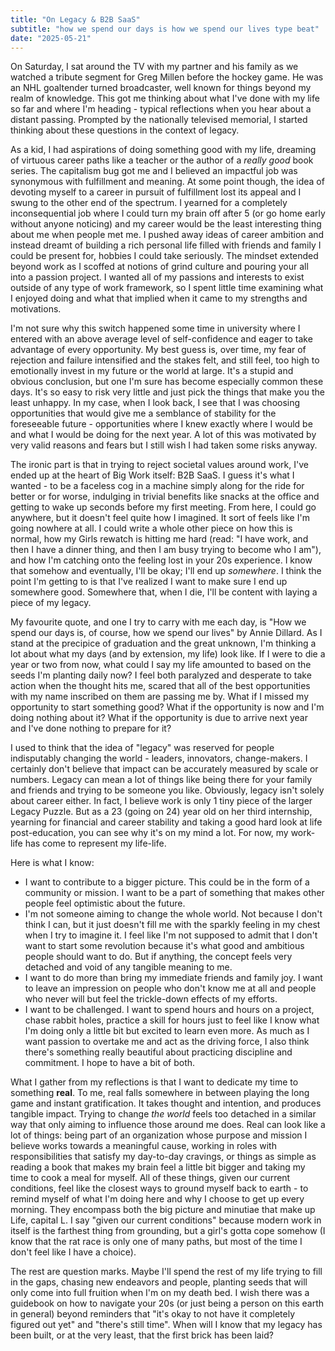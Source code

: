 ```yaml
---
title: "On Legacy & B2B SaaS"
subtitle: "how we spend our days is how we spend our lives type beat"
date: "2025-05-21"
---
```


On Saturday, I sat around the TV with my partner and his family as we watched a tribute segment for Greg Millen before the hockey game. He was an NHL goaltender turned broadcaster, well known for things beyond my realm of knowledge. This got me thinking about what I've done with my life so far and where I'm heading - typical reflections when you hear about a distant passing.  Prompted by the nationally televised memorial, I started thinking about these questions in the context of legacy. 

As a kid, I had aspirations of doing something good with my life, dreaming of virtuous career paths like a teacher or the author of a *really good* book series. The capitalism bug got me and I believed an impactful job was synonymous with fulfillment and meaning. At some point though, the idea of devoting myself to a career in pursuit of fulfillment lost its appeal and I swung to the other end of the spectrum. I yearned for a completely inconsequential job where I could turn my brain off after 5 (or go home early without anyone noticing) and my career would be the least interesting thing about me when people met me. I pushed away ideas of career ambition and instead dreamt of building a rich personal life filled with friends and family I could be present for, hobbies I could take seriously. The mindset extended beyond work as I scoffed at notions of grind culture and pouring your all into a passion project. I wanted all of my passions and interests to exist outside of any type of work framework, so I spent little time examining what I enjoyed doing and what that implied when it came to my strengths and motivations.

I'm not sure why this switch happened some time in university where I entered with an above average level of self-confidence and eager to take advantage of every opportunity. My best guess is, over time, my fear of rejection and failure intensified and the stakes felt, and still feel, too high to emotionally invest in my future or the world at large. It's a stupid and obvious conclusion, but one I'm sure has become especially common these days. It's so easy to risk very little and just pick the things that make you the least unhappy. In my case, when I look back, I see that I was choosing opportunities that would give me a semblance of stability for the foreseeable future - opportunities where I knew exactly where I would be and what I would be doing for the next year. A lot of this was motivated by very valid reasons and fears but I still wish I had taken some risks anyway.

The ironic part is that in trying to reject societal values around work, I've ended up at the heart of Big Work itself: B2B SaaS. I guess it's what I wanted - to be a faceless cog in a machine simply along for the ride for better or for worse, indulging in trivial benefits like snacks at the office and getting to wake up seconds before my first meeting. From here, I could go anywhere, but it doesn't feel quite how I imagined. It sort of feels like I'm going nowhere at all. I could write a whole other piece on how this is normal, how my Girls rewatch is hitting me hard (read: "I have work, and then I have a dinner thing, and then I am busy trying to become who I am"), and how I'm catching onto the feeling lost in your 20s experience. I know that somehow and eventually, I'll be okay; I'll end up *somewhere*. I think the point I'm getting to is that I've realized I want to make sure I end up somewhere good. Somewhere that, when I die, I'll be content with laying a piece of my legacy. 

My favourite quote, and one I try to carry with me each day, is "How we spend our days is, of course, how we spend our lives" by Annie Dillard. As I stand at the precipice of graduation and the great unknown, I'm thinking a lot about what my days (and by extension, my life) look like. If I were to die a year or two from now, what could I say my life amounted to based on the seeds I'm planting daily now? I feel both paralyzed and desperate to take action when the thought hits me, scared that all of the best opportunities with my name inscribed on them are passing me by. What if I missed my opportunity to start something good? What if the opportunity is now and I'm doing nothing about it? What if the opportunity is due to arrive next year and I've done nothing to prepare for it?

I used to think that the idea of "legacy" was reserved for people indisputably changing the world - leaders, innovators, change-makers. I certainly don't believe that impact can be accurately measured by scale or numbers. Legacy can mean a lot of things like being there for your family and friends and trying to be someone you like. Obviously, legacy isn't solely about career either. In fact, I believe work is only 1 tiny piece of the larger Legacy Puzzle. But as a 23 (going on 24) year old on her third internship, yearning for financial and career stability and taking a good hard look at life post-education, you can see why it's on my mind a lot. For now, my work-life has come to represent my life-life. 

Here is what I know:
- I want to contribute to a bigger picture. This could be in the form of a community or mission. I want to be a part of something that makes other people feel optimistic about the future.
- I'm not someone aiming to change the whole world. Not because I don't think I can, but it just doesn't fill me with the sparkly feeling in my chest when I try to imagine it. I feel like I'm not supposed to admit that I don't want to start some revolution because it's what good and ambitious people should want to do. But if anything, the concept feels very detached and void of any tangible meaning to me. 
- I want to do more than bring my immediate friends and family joy. I want to leave an impression on people who don't know me at all and people who never will but feel the trickle-down effects of my efforts. 
- I want to be challenged. I want to spend hours and hours on a project, chase rabbit holes, practice a skill for hours just to feel like I know what I'm doing only a little bit but excited to learn even more. As much as I want passion to overtake me and act as the driving force, I also think there's something really beautiful about practicing discipline and commitment. I hope to have a bit of both. 

What I gather from my reflections is that I want to dedicate my time to something **real**. To me, real falls somewhere in between playing the long game and instant gratification. It takes thought and intention, and produces tangible impact. Trying to change *the world* feels too detached in a similar way that only aiming to influence those around me does. Real can look like a lot of things: being part of an organization whose purpose and mission I believe works towards a meaningful cause, working in roles with responsibilities that satisfy my day-to-day cravings, or things as simple as reading a book that makes my brain feel a little bit bigger and taking my time to cook a meal for myself. All of these things, given our current conditions, feel like the closest ways to ground myself back to earth - to remind myself of what I'm doing here and why I choose to get up every morning. They encompass both the big picture and minutiae that make up Life, capital L. I say "given our current conditions" because modern work in itself is the farthest thing from grounding, but a girl's gotta cope somehow (I know that the rat race is only one of many paths, but most of the time I don't feel like I have a choice). 

The rest are question marks. Maybe I'll spend the rest of my life trying to fill in the gaps, chasing new endeavors and people, planting seeds that will only come into full fruition when I'm on my death bed. I wish there was a guidebook on how to navigate your 20s (or just being a person on this earth in general) beyond reminders that "it's okay to not have it completely figured out yet" and "there's still time". When will I know that my legacy has been built, or at the very least, that the first brick has been laid? 

